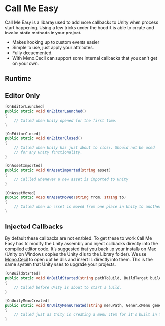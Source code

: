 # Call Me Easy

Call Me Easy is a libaray used to add more callbacks to Unity when process start happening. Using a few tricks under the hood it is able to create and invoke static methods in your project. 
 * Makes hooking up to custom events easier 
 * Simple to use, just apply your attributes.
 * Fully docuemented. 
 * With Mono.Cecil can support some internal callbacks that you can't get on your own. 
 
## Runtime

## Editor Only

``` csharp
[OnEditorLaunched]
public static void OnEditorLaunched()
{
	// Called when Unity opened for the first time. 
}
```

``` csharp
[OnEditorClosed]
public static void OnEditorClosed()
{
	// Called when Unity has just about to close. Should not be used
    // for any Unity functionality. 
}
```

``` csharp
[OnAssetImported]
public static void OnAssetImported(string asset)
{
	// Callled whenever a new asset is imported to Unity
}
```

``` csharp 
[OnAssetMoved]
public static void OnAssetMoved(string from, string to)
{
	// Called when an asset is moved from one place in Unity to another.
}
```

## Injected Callbacks 

By default these callbacks are not enabled. To get these to work Call Me Easy has to modify the Unity assembly and inject callbacks directly into the compiled editor code. It's suggested that you back up your installs on Mac (Unity on Windows copies the Unity dlls to the Library folder). We use [Mono.Cecil](https://github.com/jbevain/cecil) to open upt he dlls and insert IL directly into them. This is the same system that Unity uses to upgrade your projects. 

``` csharp
[OnBuildStarted]
public static void OnBuildStarted(string pathToBuild, BuildTarget buildTarget)
{
	// Called before Unity is about to start a build. 
}
```

``` csharp
[OnUnityMenuCreated]
public static void OnUnityMenuCreated(string menuPath, GenericMenu genericMenu)
{
	// Called just as Unity is creating a menu item for it's built in toolbars.
}
```

